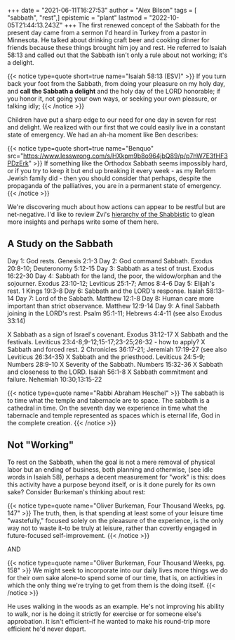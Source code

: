 +++
date = "2021-06-11T16:27:53"
author = "Alex Bilson"
tags = [ "sabbath", "rest",]
epistemic = "plant"
lastmod = "2022-10-05T21:44:13.243Z"
+++
The first renewed concept of the Sabbath for the present day came from a sermon I'd heard in Turkey from a pastor in Minnesota. He talked about drinking craft beer and cooking dinner for friends because these things brought him joy and rest. He referred to Isaiah 58:13 and called out that the Sabbath isn't only a rule about not working; it's a delight.

{{< notice type=quote short=true name="Isaiah 58:13 (ESV)" >}}
If you turn back your foot from the Sabbath, from doing your pleasure on my holy day, and **call the Sabbath a delight** and the holy day of the LORD honorable; if you honor it, not going your own ways, or seeking your own pleasure, or talking idly;
{{< /notice >}}

Children have put a sharp edge to our need for one day in seven for rest and delight. We realized with our first that we could easily live in a constant state of emergency. We had an ah-ha moment like Ben describes:

{{< notice type=quote short=true name="Benquo" src="https://www.lesswrong.com/s/HXkpm9b8o964jbQ89/p/p7hW7E3fHF3PDzErk" >}}
If something like the Orthodox Sabbath seems impossibly hard, or if you try to keep it but end up breaking it every week - as my Reform Jewish family did - then you should consider that perhaps, despite the propaganda of the palliatives, you are in a permanent state of emergency.
{{< /notice >}}

We're discovering much about how actions can appear to be restful but are net-negative. I'd like to review Zvi's [hierarchy of the Shabbistic](https://www.lesswrong.com/s/HXkpm9b8o964jbQ89/p/ZoCitBiBv97WEWpX5) to glean more insights and perhaps write some of them here.

## A Study on the Sabbath

Day 1: God rests. Genesis 2:1-3
Day 2: God command Sabbath. Exodus 20:8-10; Deuteronomy 5:12-15
Day 3: Sabbath as a test of trust. Exodus 16:22-30
Day 4: Sabbath for the land, the poor, the widow/orphan and the sojourner. Exodus 23:10-12; Leviticus 25:1-7; Amos 8:4-6
Day 5: Elijah's rest. 1 Kings 19:3-8
Day 6: Sabbath and the LORD's response. Isaiah 58:13-14
Day 7: Lord of the Sabbath. Matthew 12:1-8
Day 8: Human care more important than strict observance. Matthew 12:9-14
Day 9: A final Sabbath joining in the LORD's rest. Psalm 95:1-11; Hebrews 4:4-11 (see also Exodus 33:14)

X Sabbath as a sign of Israel's covenant. Exodus 31:12-17
X Sabbath and the festivals. Leviticus 23:4-8;9-12;15-17;23-25;26-32 - how to apply?
X Sabbath and forced rest. 2 Chronicles 36:17-21; Jeremiah 17:19-27 (see also Leviticus 26:34-35)
X Sabbath and the priesthood. Leviticus 24:5-9; Numbers 28:9-10
X Severity of the Sabbath. Numbers 15:32-36
X Sabbath and closeness to the LORD. Isaiah 56:1-8
X Sabbath commitment and failure. Nehemiah 10:30;13:15-22

{{< notice type=quote name="Rabbi Abraham Heschel" >}}
The sabbath is to time what the temple and tabernacle are to space. The sabbath is a cathedral in time. On the seventh day we experience in time what the tabernacle and temple represented as spaces which is eternal life, God in the complete creation.
{{< /notice >}}

## Not "Working"

To rest on the Sabbath, when the goal is not a mere removal of physical labor but an ending of business, both planning and otherwise, (see idle words in Isaiah 58), perhaps a decent measurement for "work" is this: does this activity have a purpose beyond itself, or is it done purely for its own sake? Consider Burkeman's thinking about rest:

{{< notice type=quote name="Oliver Burkeman, Four Thousand Weeks, pg. 147" >}}
The truth, then, is that spending at least some of your leisure time "wastefully," focused solely on the pleaasure of the experience, is the only way not to waste it–to be truly at leisure, rather than covertly engaged in future-focused self-improvement.
{{< /notice >}}

AND

{{< notice type=quote name="Oliver Burkeman, Four Thousand Weeks, pg. 158"  >}}
We might seek to incorporate into our daily lives more things we do for their own sake alone–to spend some of our time, that is, on activities in which the only thing we're trying to get from them is the doing itself.
{{< /notice >}}

He uses walking in the woods as an example. He's not improving his ability to walk, nor is he doing it strictly for exercise or for someone else's approbation. It isn't efficient–if he wanted to make his round-trip more efficient he'd never depart.
